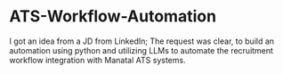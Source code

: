 # ATS-Workflow-Automation
I got an idea from a JD from LinkedIn; The request was clear, to build an automation using python and utilizing  LLMs to automate the recruitment workflow integration with Manatal ATS systems.
